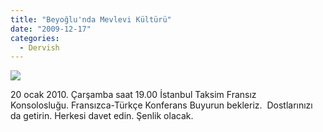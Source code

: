 ```yaml
---
title: "Beyoğlu'nda Mevlevi Kültürü"
date: "2009-12-17"
categories: 
  - Dervish
---
```


![](../uploads/image/beyoglu_sohbetleriii.jpg)

20 ocak 2010. Çarşamba saat 19.00 İstanbul Taksim Fransız Konsolosluğu. Fransızca-Türkçe Konferans Buyurun bekleriz.  Dostlarınızı da getirin. Herkesi davet edin. Şenlik olacak.
